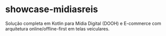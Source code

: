# showcase-midiasreis
Solução completa em Kotlin para Mídia Digital (DOOH) e E-commerce com arquitetura online/offline-first em telas veiculares.
